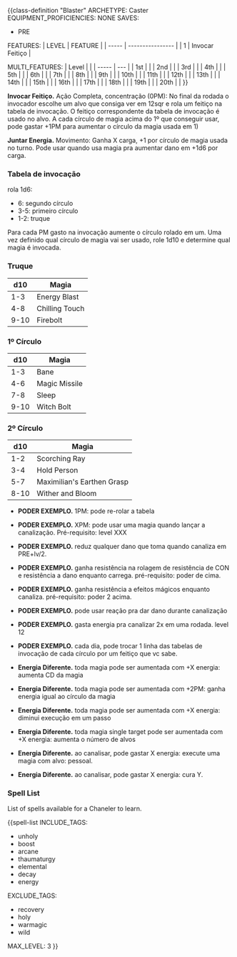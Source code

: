 {{class-definition "Blaster"
ARCHETYPE: Caster
EQUIPMENT_PROFICIENCIES: NONE
SAVES:
- PRE

FEATURES:
| LEVEL | FEATURE          |
| ----- | ---------------- |
| 1     | Invocar Feitiço | 


MULTI_FEATURES:
| Level |     | 
| ----- | --- |
| 1st   |     |
| 2nd   |     |
| 3rd   |     |
| 4th   |     |
| 5th   |     |
| 6th   |     |
| 7th   |     |
| 8th   |     |
| 9th   |     |
| 10th  |     |
| 11th  |     |
| 12th  |     |
| 13th  |     |
| 14th  |     |
| 15th  |     |
| 16th  |     |
| 17th  |     |
| 18th  |     |
| 19th  |     |
| 20th  |     |
}}

<!-- talvez mudar pra chaneler?? -->

**Invocar Feitiço.** Ação Completa, concentração (0PM): No final da rodada o invocador escolhe um alvo que consiga ver em 12sqr e rola um feitiço na tabela de invocação. O feitiço correspondente da tabela de invocação é usado no alvo. A cada círculo de magia acima do 1º que conseguir usar, pode gastar +1PM para aumentar o círculo da magia usada em 1)

**Juntar Energia.** Movimento: Ganha X carga, +1 por círculo de magia usada no turno. Pode usar quando usa magia pra aumentar dano em +1d6 por carga.

### Tabela de invocação
rola 1d6:
- 6: segundo círculo
- 3-5: primeiro círculo
- 1-2: truque

Para cada PM gasto na invocação aumente o círculo rolado em um. Uma vez definido qual círculo de magia vai ser usado, role 1d10 e determine qual magia é invocada.

### Truque
| d10  | Magia          |
| ---- | -------------- |
| 1-3  | Energy Blast   |
| 4-8  | Chilling Touch |
| 9-10 | Firebolt       | 

### 1º Círculo
| d10  | Magia         |
| ---- | ------------- |
| 1-3  | Bane          |
| 4-6  | Magic Missile |
| 7-8  | Sleep         |
| 9-10 | Witch Bolt    |

### 2º Círculo
| d10  | Magia                      |
| ---- | -------------------------- |
| 1-2  | Scorching Ray              |
| 3-4  | Hold Person                |
| 5-7  | Maximilian's Earthen Grasp |
| 8-10 | Wither and Bloom           |

- **PODER EXEMPLO.** 1PM: pode re-rolar a tabela

- **PODER EXEMPLO.** XPM: pode usar uma magia quando lançar a canalização. Pré-requisito: level XXX

- **PODER EXEMPLO.** reduz qualquer dano que toma quando canaliza em PRE+lv/2.

- **PODER EXEMPLO.** ganha resistência na rolagem de resistência de CON e resistência a dano enquanto carrega. pré-requisito: poder de cima.

- **PODER EXEMPLO.** ganha resistência a efeitos mágicos enquanto canaliza. pré-requisito: poder 2 acima.

- **PODER EXEMPLO.** pode usar reação pra dar dano durante canalização

- **PODER EXEMPLO.** gasta energia pra canalizar 2x em uma rodada. level 12

- **PODER EXEMPLO.** cada dia, pode trocar 1 linha das tabelas de invocação de cada círculo por um feitiço que vc sabe.

- **Energia Diferente.**  toda magia pode ser aumentada com +X energia: aumenta CD da magia

- **Energia Diferente.**  toda magia pode ser aumentada com +2PM: ganha energia igual ao círculo da magia

- **Energia Diferente.**  toda magia pode ser aumentada com +X energia: diminui execução em um passo

- **Energia Diferente.**  toda magia single target pode ser aumentada com +X energia: aumenta o número de alvos

- **Energia Diferente.**  ao canalisar, pode gastar X energia: execute uma magia com alvo: pessoal.

- **Energia Diferente.** ao canalisar, pode gastar X energia: cura Y.

### Spell List

List of spells available for a Chaneler to learn.


{{spell-list
INCLUDE_TAGS:
- unholy
- boost
- arcane
- thaumaturgy
- elemental
- decay
- energy

EXCLUDE_TAGS:
- recovery
- holy
- warmagic
- wild

MAX_LEVEL: 3
}}
